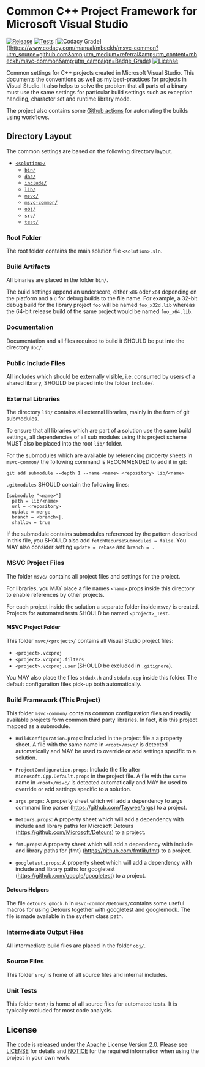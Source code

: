 # Common C++ Project Framework for Microsoft Visual Studio
[![Release](https://img.shields.io/github/v/tag/mbeckh/msvc-common?label=Release&style=flat-square)](https://github.com/mbeckh/msvc-common/releases/)
[![Tests](https://img.shields.io/github/workflow/status/mbeckh/msvc-common/test/master?label=Tests&logo=GitHub&style=flat-square)](https://github.com/mbeckh/msvc-common/actions)
[![Codacy Grade](https://img.shields.io/codacy/grade/2958536c2ab542ceb181ff99d6011558?label=Code%20Quality&logo=codacy&style=flat-square)]((https://www.codacy.com/manual/mbeckh/msvc-common?utm_source=github.com&amp;utm_medium=referral&amp;utm_content=mbeckh/msvc-common&amp;utm_campaign=Badge_Grade)
[![License](https://img.shields.io/github/license/mbeckh/msvc-common?label=License&style=flat-square)](https://github.com/mbeckh/msvc-common/blob/master/LICENSE)

Common settings for C++ projects created in Microsoft Visual Studio. This documents the conventions as well as my
best-practices for projects in Visual Studio. It also helps to solve the problem that all parts of a binary must 
use the same settings for particular build settings such as exception handling, character set and runtime library mode.

The project also contains some [Github actions](actions) for automating the builds using workflows.

## Directory Layout
The common settings are based on the following directory layout.

-   [`<solution>/`](#root-folder)
    -   [`bin/`](#build-artifacts)
    -   [`doc/`](#documentation)
    -   [`include/`](#public-include-files)
    -   [`lib/`](#external-libraries)
    -   [`msvc/`](#msvc-project-files)
    -   [`msvc-common/`](#build-framework-this-project)
    -   [`obj/`](#intermediate-output-files)
    -   [`src/`](#source-files)
    -   [`test/`](#unit-tests)

### Root Folder
The root folder contains the main solution file `<solution>.sln`.

### Build Artifacts
All binaries are placed in the folder `bin/`.

The build settings append an underscore, either `x86` oder `x64` depending on the platform and a `d` for debug builds to
the file name. For example, a 32-bit debug build for the library project `foo` will be named `foo_x32d.lib` whereas the
64-bit release build of the same project would be named `foo_x64.lib`.

### Documentation
Documentation and all files required to build it SHOULD be put into the directory `doc/`.

### Public Include Files
All includes which should be externally visible, i.e. consumed by users of a shared library, SHOULD be placed into the
folder `include/`.

### External Libraries
The directory `lib/` contains all external libraries, mainly in the form of git submodules.

To ensure that all libraries which are part of a solution use the same build settings, all dependencies of all sub
modules using this project scheme MUST also be placed into the root `lib/` folder.

For the submodules which are available by referencing property sheets in `msvc-common/` the following command is
RECOMMENDED to add it in git:
~~~shell
git add submodule --depth 1 --name <name> <repository> lib/<name>
~~~

`.gitmodules` SHOULD contain the following lines:
~~~text
[submodule "<name>"]   
  path = lib/<name>
  url = <repository>
  update = merge
  branch = <branch>|.
  shallow = true
~~~

If the submodule contains submodules referenced by the pattern described in this file, you SHOULD also add
`fetchRecurseSubmodules = false`. You MAY also consider setting `update = rebase` and `branch = .`

### MSVC Project Files
The folder `msvc/` contains all project files and settings for the project.

For libraries, you MAY place a file names `<name>`.props inside this directory to enable references by other projects.

For  each project inside the solution a separate folder inside `msvc/` is created. Projects for automated tests SHOULD
be named `<project>_Test`.

#### MSVC Project Folder
This folder `msvc/<project>/` contains all Visual Studio project files:
-   `<project>.vcxproj`
-   `<project>.vcxproj.filters`
-   `<project>.vcxproj.user` (SHOULD be excluded in `.gitignore`).

You MAY also place the files `stdadx.h` and `stdafx.cpp` inside this folder. The default configuration files pick-up
both automatically.

### Build Framework (This Project)
This folder `msvc-common/` contains common configuration files and readily available projects form common third party
libraries. In fact, it is this project mapped as a submodule.

-   `BuildConfiguration.props`: Included in the project file a a property sheet. A file with the same name in
    `<root>/msvc/` is detected automatically and MAY be used to override or add settings specific to a solution.

-   `ProjectConfiguration.props`: Include the file after `Microsoft.Cpp.Default.props` in the project file. A file with
     the same name in `<root>/msvc/` is detected automatically and MAY be used to override or add settings specific to a
     solution.

-   `args.props`: A property sheet which will add a dependency to args command line parser
    (<https://github.com/Taywee/args>) to a project.

-   `Detours.props`: A property sheet which will add a dependency with include and library paths for Microsoft Detours
    (<https://github.com/Microsoft/Detours>) to a project.

-   `fmt.props`: A property sheet which will add a dependency with include and library paths for {fmt}
    (<https://github.com/fmtlib/fmt>) to a project.

-   `googletest.props`: A property sheet which will add a dependency with include and library paths for googletest
    (<https://github.com/google/googletest>) to a project.

#### Detours Helpers
The file `detours_gmock.h` in `msvc-common/Detours/`contains some useful macros for using Detours together with 
googletest and googlemock. The file is made available in the system class path.

### Intermediate Output Files
All intermediate build files are placed in the folder `obj/`.

### Source Files
This folder `src/` is home of all source files and internal includes.

### Unit Tests
This folder `test/` is home of all source files for automated tests. It is typically excluded for most code analysis.

## License
The code is released under the Apache License Version 2.0. Please see [LICENSE](LICENSE) for details and
[NOTICE](NOTICE) for the required information when using the project in your own work.
